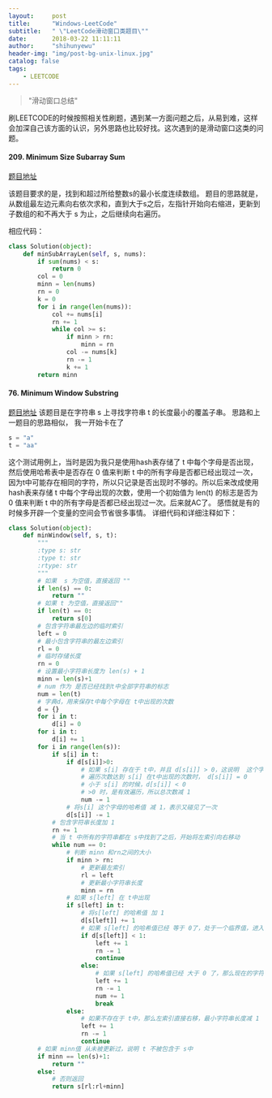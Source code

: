 ```yaml
---
layout:     post
title:      "Windows-LeetCode"
subtitle:   " \"LeetCode滑动窗口类题目\""
date:       2018-03-22 11:11:11
author:     "shihunyewu"
header-img: "img/post-bg-unix-linux.jpg"
catalog: false
tags:
    - LEETCODE
---
```


> "滑动窗口总结"

刷LEETCODE的时候按照相关性刷题，遇到某一方面问题之后，从易到难，这样会加深自己该方面的认识，另外思路也比较好找。这次遇到的是滑动窗口这类的问题。

#### 209. Minimum Size Subarray Sum
[题目地址](https://leetcode.com/problems/minimum-size-subarray-sum/description/)

该题目要求的是，找到和超过所给整数s的最小长度连续数组。
题目的思路就是，从数组最左边元素向右依次求和，直到大于s之后，左指针开始向右缩进，更新到子数组的和不再大于 s 为止，之后继续向右遍历。

相应代码：
```python
class Solution(object):
    def minSubArrayLen(self, s, nums):
        if sum(nums) < s:
            return 0
        col = 0
        minn = len(nums)
        rn = 0
        k = 0
        for i in range(len(nums)):
            col += nums[i]
            rn += 1
            while col >= s:
                if minn > rn:
                    minn = rn
                col -= nums[k]
                rn -= 1
                k += 1
        return minn
```

#### 76. Minimum Window Substring
[题目地址](https://leetcode.com/problems/minimum-window-substring/description/)
该题目是在字符串 s 上寻找字符串 t 的长度最小的覆盖子串。
思路和上一题目的思路相似，
我一开始卡在了
```python
s = "a"
t = "aa"
```
这个测试用例上，当时是因为我只是使用hash表存储了 t 中每个字母是否出现，然后使用哈希表中是否存在 0 值来判断 t 中的所有字母是否都已经出现过一次，因为t中可能存在相同的字符，所以只记录是否出现时不够的。所以后来改成使用hash表来存储 t 中每个字母出现的次数，使用一个初始值为 len(t) 的标志是否为 0 值来判断 t 中的所有字母是否都已经出现过一次。后来就AC了。
感悟就是有的时候多开辟一个变量的空间会节省很多事情。
详细代码和详细注释如下：

```python
class Solution(object):
    def minWindow(self, s, t):
        """
        :type s: str
        :type t: str
        :rtype: str
        """
        # 如果  s 为空值，直接返回 ""
        if len(s) == 0:
            return ""
        # 如果 t 为空值，直接返回""
        if len(t) == 0:
            return s[0]
        # 包含字符串最左边的临时索引
        left = 0
        # 最小包含字符串的最左边索引
        rl = 0
        # 临时存储长度
        rn = 0
        # 设置最小字符串长度为 len(s) + 1
        minn = len(s)+1
        # num 作为 是否已经找到t中全部字符串的标志
        num = len(t)
        # 字典d，用来保存t中每个字母在 t中出现的次数
        d = {}
        for i in t:
            d[i] = 0
        for i in t:
            d[i] += 1
        for i in range(len(s)):
            if s[i] in t:
                if d[s[i]]>0:
                    # 如果 s[i] 存在于 t中，并且 d[s[i]] > 0，这说明  这个字母还没有被遍历够
                    # 遍历次数达到 s[i] 在t中出现的次数时， d[s[i]] = 0
                    # 小于 s[i] 的时候，d[s[i]] < 0
                    # >0 时，是有效遍历，所以总次数减 1
                    num -= 1
                # 将s[i] 这个字母的哈希值 减 1，表示又碰见了一次
                d[s[i]] -= 1
            # 包含字符串长度加 1
            rn += 1
            # 当 t 中所有的字符串都在 s中找到了之后，开始将左索引向右移动
            while num == 0:
                # 判断 minn 和rn之间的大小
                if minn > rn:
                    # 更新最左索引
                    rl = left
                    # 更新最小字符串长度
                    minn = rn
                # 如果 s[left] 在 t中出现
                if s[left] in t:
                    # 将s[left] 的哈希值 加 1
                    d[s[left]] += 1
                    # 如果 s[left] 的哈希值已经 等于 0了，处于一个临界值，进入下次循环
                    if d[s[left]] < 1:
                        left += 1
                        rn -= 1
                        continue
                    else:
                        # 如果 s[left] 的哈希值已经 大于 0 了，那么现在的字符串已经不符合条件了，跳出循环
                        left += 1
                        rn -= 1
                        num += 1
                        break
                else:
                    # 如果不存在于 t中，那么左索引直接右移，最小字符串长度减 1
                    left += 1
                    rn -= 1
                    continue
        # 如果 minn值 从未被更新过，说明 t 不被包含于 s中
        if minn == len(s)+1:
            return ""
        else:
            # 否则返回
            return s[rl:rl+minn]
```